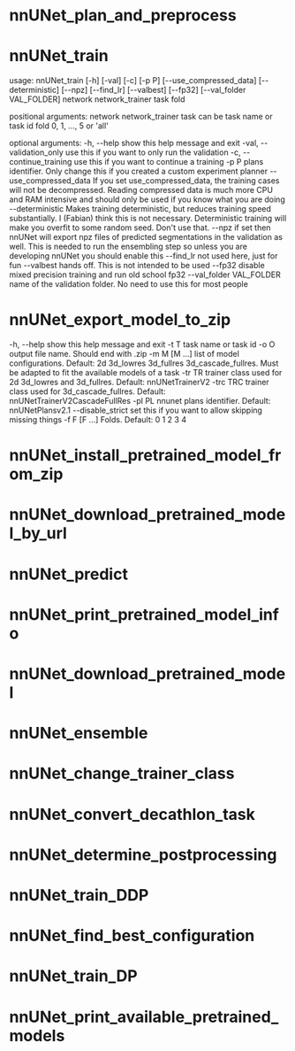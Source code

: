 # nnUNet_plan_and_preprocess
# nnUNet_train
usage: nnUNet_train [-h] [-val] [-c] [-p P] [--use_compressed_data]
                    [--deterministic] [--npz] [--find_lr] [--valbest] [--fp32]
                    [--val_folder VAL_FOLDER]
                    network network_trainer task fold

positional arguments:
  network
  network_trainer
  task                  can be task name or task id
  fold                  0, 1, ..., 5 or 'all'

optional arguments:
  -h, --help            show this help message and exit
  -val, --validation_only
                        use this if you want to only run the validation
  -c, --continue_training
                        use this if you want to continue a training
  -p P                  plans identifier. Only change this if you created a
                        custom experiment planner
  --use_compressed_data
                        If you set use_compressed_data, the training cases
                        will not be decompressed. Reading compressed data is
                        much more CPU and RAM intensive and should only be
                        used if you know what you are doing
  --deterministic       Makes training deterministic, but reduces training
                        speed substantially. I (Fabian) think this is not
                        necessary. Deterministic training will make you
                        overfit to some random seed. Don't use that.
  --npz                 if set then nnUNet will export npz files of predicted
                        segmentations in the validation as well. This is
                        needed to run the ensembling step so unless you are
                        developing nnUNet you should enable this
  --find_lr             not used here, just for fun
  --valbest             hands off. This is not intended to be used
  --fp32                disable mixed precision training and run old school
                        fp32
  --val_folder VAL_FOLDER
                        name of the validation folder. No need to use this for
                        most people

# nnUNet_export_model_to_zip

  -h, --help        show this help message and exit
  -t T              task name or task id
  -o O              output file name. Should end with .zip
  -m M [M ...]      list of model configurations. Default: 2d 3d_lowres
                    3d_fullres 3d_cascade_fullres. Must be adapted to fit the
                    available models of a task
  -tr TR            trainer class used for 2d 3d_lowres and 3d_fullres.
                    Default: nnUNetTrainerV2
  -trc TRC          trainer class used for 3d_cascade_fullres. Default:
                    nnUNetTrainerV2CascadeFullRes
  -pl PL            nnunet plans identifier. Default: nnUNetPlansv2.1
  --disable_strict  set this if you want to allow skipping missing things
  -f F [F ...]      Folds. Default: 0 1 2 3 4

# nnUNet_install_pretrained_model_from_zip
# nnUNet_download_pretrained_model_by_url

# nnUNet_predict
# nnUNet_print_pretrained_model_info
# nnUNet_download_pretrained_model
# nnUNet_ensemble
# nnUNet_change_trainer_class
# nnUNet_convert_decathlon_task
# nnUNet_determine_postprocessing
# nnUNet_train_DDP
# nnUNet_find_best_configuration
# nnUNet_train_DP
# nnUNet_print_available_pretrained_models
